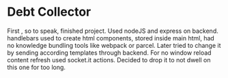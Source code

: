 # Debt Collector

First , so to speak, finished project. Used nodeJS and express on backend. handlebars used to create html components, stored inside main html, had no knowledge bundling tools like webpack or parcel. Later tried to change it by sending according templates through backend. For no window reload content refresh used socket.it actions. Decided to drop it to not dwell on this one for too long. 
